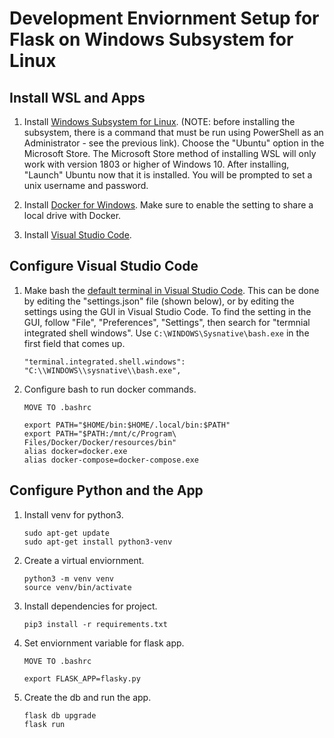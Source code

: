 # Development Enviornment Setup for Flask on Windows Subsystem for Linux

## Install WSL and Apps

1. Install [Windows Subsystem for Linux](https://docs.microsoft.com/en-us/windows/wsl/install-win10). (NOTE: before installing the subsystem, there is a command that must be run using PowerShell as an Administrator - see the previous link). Choose the "Ubuntu" option in the Microsoft Store. The Microsoft Store method of installing WSL will only work with version 1803 or higher of Windows 10. After installing, "Launch" Ubuntu now that it is installed. You will be prompted to set a unix username and password.

2. Install [Docker for Windows](https://docs.docker.com/docker-for-windows/install/). Make sure to enable the setting to share a local drive with Docker. 

3. Install [Visual Studio Code](https://code.visualstudio.com/).

## Configure Visual Studio Code

1. Make bash the [default terminal in Visual Studio Code](https://code.visualstudio.com/docs/editor/integrated-terminal#_configuration). This can be done by editing the "settings.json" file (shown below), or by editing the settings using the GUI in Visual Studio Code. To find the setting in the GUI, follow "File", "Preferences", "Settings", then search for "termnial integrated shell windows". Use `C:\WINDOWS\Sysnative\bash.exe` in the first field that comes up.

    ```
    "terminal.integrated.shell.windows": "C:\\WINDOWS\\sysnative\\bash.exe",
    ```

2. Configure bash to run docker commands.

     ```
    MOVE TO .bashrc 

    export PATH="$HOME/bin:$HOME/.local/bin:$PATH"
    export PATH="$PATH:/mnt/c/Program\ Files/Docker/Docker/resources/bin"
    alias docker=docker.exe
    alias docker-compose=docker-compose.exe
    ```

## Configure Python and the App

1. Install venv for python3.

    ```
    sudo apt-get update
    sudo apt-get install python3-venv
    ```

2. Create a virtual enviornment.

    ```
    python3 -m venv venv
    source venv/bin/activate
    ```

3. Install dependencies for project.

    ```
    pip3 install -r requirements.txt
    ```

4. Set enviornment variable for flask app.

    ```
    MOVE TO .bashrc

    export FLASK_APP=flasky.py
    ```

5. Create the db and run the app.

    ```
    flask db upgrade
    flask run
    ```



